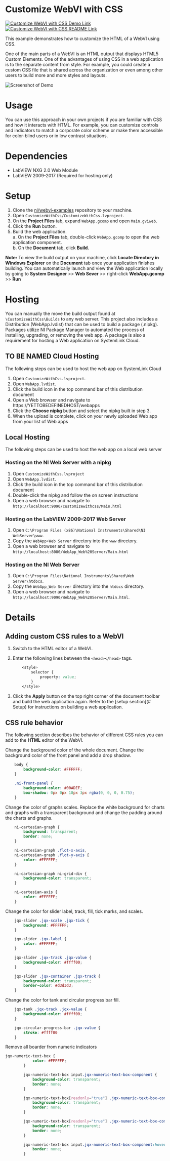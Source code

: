 # Customize WebVI with CSS
[![Customize WebVI with CSS Demo Link](https://img.shields.io/badge/Details-Demo_Link-green.svg)](https://ni.github.io/webvi-examples/CustomizeWithCss/Builds/WebApp_Web%20Server/Main.html)
[![Customize WebVI with CSS README Link](https://img.shields.io/badge/Details-README_Link-orange.svg)](https://github.com/ni/webvi-examples/tree/master/CustomizeWithCss)

This example demonstrates how to customize the HTML of a WebVI using CSS.

One of the main parts of a WebVI is an HTML output that displays HTML5 Custom Elements. One of the advantages of using CSS in a web application is to the separate content from style. For example, you could create a custom CSS file that is shared across the organization or even among other users to build more and more styles and layouts.

![Screenshot of Demo](https://ni.github.io/webvi-examples/CustomizeWithCss/Screenshot.gif)

# Usage
You can use this approach in your own projects if you are familiar with CSS and how it interacts with HTML. For example, you can customize controls and indicators to match a corporate color scheme or make them accessible for color-blind users or in low contrast situations.

# Dependencies
- LabVIEW NXG 2.0 Web Module
- LabVIEW 2009-2017 (Required for hosting only)

# Setup
1. Clone the [ni/webvi-examples](https://github.com/ni/webvi-examples) repository to your machine.
2. Open `CustomizeWithCss/CustomizeWithCss.lvproject`.
3. On the **Project Files** tab, expand `WebApp.gcomp` and open `Main.gviweb`.
4. Click the **Run** button.
5. Build the web application.  
  a. On the **Project Files** tab, double-click `WebApp.gcomp` to open the web application component.  
  b. On the **Document** tab, click **Build**.  

**Note:** To view the build output on your machine, click **Locate Directory in Windows Explorer** on the **Document** tab once your application finishes building. You can automatically launch and view the Web application locally by going to **System Designer** >> **Web Sever** >> right-click **WebApp.gcomp** >> **Run**

# Hosting
You can manually the move the build output found at `\CustomizeWithCss\Builds` to any web server. This project also includes a Distribution (WebApp.lvdist) that can be used to build a package (.nipkg). Packages utilize NI Package Manager to automated the process of installing, upgrading, or removing the web app. A package is also a requirement for hosting a Web application on SystemLink Cloud.

## TO BE NAMED Cloud Hosting
The following steps can be used to host the web app on SystemLink Cloud
1. Open `CustomizeWithCss.lvproject`.
2. Open `WebApp.lvdist`.
3. Click the build icon in the top command bar of this distribution document
4. Open a Web browser and navigate to https://YETTOBEDEFINEDHOST/webapps
5. Click the **Choose nipkg** button and select the nipkg built in step 3.
6. When the upload is complete, click on your newly uploaded Web app from your list of Web apps

## Local Hosting
The following steps can be used to host the web app on a local web server
### Hosting on the NI Web Server with a nipkg
1. Open `CustomizeWithCss.lvproject`
2. Open `WebApp.lvdist`.
3. Click the build icon in the top command bar of this distribution document
4. Double-click the nipkg and follow the on screen instructions
5. Open a web browser and navigate to `http://localhost:9090/customizewithcss/Main.html`

### Hosting on the LabVIEW 2009-2017 Web Server
1. Open `C:\Program Files (x86)\National Instruments\Shared\NI WebServer\www`.
2. Copy the `WebApp+Web Server` directory into the `www` directory.
3. Open a web browser and navigate to `http://localhost:8080/WebApp_Web%20Server/Main.html`

### Hosting on the NI Web Server
1. Open `C:\Program Files\National Instruments\Shared\Web Server\htdocs`.
2. Copy the `WebApp_Web Server` directory into the `htdocs` directory.
3. Open a web browser and navigate to `http://localhost:9090/WebApp_Web%20Server/Main.html`.

# Details

## Adding custom CSS rules to a WebVI
1. Switch to the HTML editor of a WebVI.
2. Enter the following lines between the `<head></head>` tags.  
    ```css
        <style>
            selector {
                property: value;
            }
        </style>
    ```

3. Click the **Apply** button on the top right corner of the document toolbar and build the web application again. Refer to the [setup section](# Setup) for instructions on building a web application.

## CSS rule behavior
The following section describes the behavior of  different CSS rules you can add to the **HTML** editor of the WebVI.

Change the background color of the whole document. Change the background color of the front panel and add a drop shadow.
```css
    body {
        background-color: #FFFFFF;
    }

    .ni-front-panel {
        background-color: #00ADEF;
        box-shadow: 0px 0px 18px 3px rgba(0, 0, 0, 0.75);
    }
```

Change the color of graphs scales. Replace the white background for charts and graphs with a transparent background and change the padding around the charts and graphs.
```css
    ni-cartesian-graph {
        background: transparent;
        border: none;
    }

    ni-cartesian-graph .flot-x-axis,
    ni-cartesian-graph .flot-y-axis {
        color: #FFFFFF;
    }

    ni-cartesian-graph ni-grid-div {
        background-color: transparent;
    }

    ni-cartesian-axis {
        color: #FFFFFF;
    }
```

Change the color for slider label, track, fill, tick marks, and scales.
```css
    jqx-slider .jqx-scale .jqx-tick {
        background: #FFFFFF;
    }

    jqx-slider .jqx-label {
        color: #FFFFFF;
    }

    jqx-slider .jqx-track .jqx-value {
        background-color: #ffff00;
    }

    jqx-slider .jqx-container .jqx-track {
        background-color: transparent;
        border-color: #d3d3d3;
    }
```
Change the color for tank and circular progress bar fill.

```css
    jqx-tank .jqx-track .jqx-value {
        background-color: #ffff00;
    }

    jqx-circular-progress-bar .jqx-value {
        stroke: #ffff00
    }

```

Remove all boarder from  numeric indicators
```css
jqx-numeric-text-box {
            color: #FFFFFF;
        }

        jqx-numeric-text-box input.jqx-numeric-text-box-component {
            background-color: transparent;
            border: none;
        }

        jqx-numeric-text-box[readonly="true"] .jqx-numeric-text-box-component {
            background-color: transparent;
            border: none;
        }

        jqx-numeric-text-box[readonly="true"] .jqx-numeric-text-box-component:hover {
            background-color: transparent;
            border: none;
        }

        jqx-numeric-text-box input.jqx-numeric-text-box-component:hover {
            border: none;
        }
```
